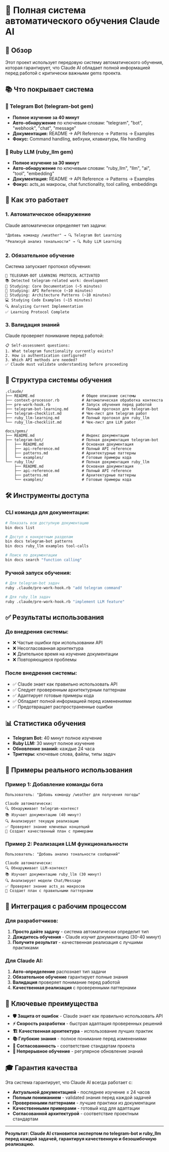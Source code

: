 # 🤖 Полная система автоматического обучения Claude AI

## 🎯 Обзор

Этот проект использует передовую систему автоматического обучения, которая гарантирует, что Claude AI обладает полной информацией перед работой с критически важными gems проекта.

## 📚 Что покрывает система

### 🔷 Telegram Bot (telegram-bot gem)
- **Полное изучение за 40 минут**
- **Авто-обнаружение** по ключевым словам: "telegram", "bot", "webhook", "chat", "message"
- **Документация:** README → API Reference → Patterns → Examples
- **Фокус:** Command handling, вебхуки, клавиатуры, file handling

### 🔷 Ruby LLM (ruby_llm gem)
- **Полное изучение за 30 минут**
- **Авто-обнаружение** по ключевым словам: "ruby_llm", "llm", "ai", "tool", "embedding"
- **Документация:** README → API Reference → Patterns → Examples
- **Фокус:** acts_as макросы, chat functionality, tool calling, embeddings

## 🚀 Как это работает

### 1. Автоматическое обнаружение
Claude автоматически определяет тип задачи:
```
"Добавь команду /weather" → 🔍 Telegram Bot Learning
"Реализуй анализ тональности" → 🔍 Ruby LLM Learning
```

### 2. Обязательное обучение
Система запускает протокол обучения:
```
🤖 TELEGRAM-BOT LEARNING PROTOCOL ACTIVATED
📚 Detected telegram-related work: development
📖 Studying: Core Documentation (~5 minutes)
📖 Studying: API Reference (~10 minutes)
📖 Studying: Architecture Patterns (~10 minutes)
💻 Studying Code Examples (~15 minutes)
🔍 Analyzing Current Implementation
✅ Learning Protocol Complete
```

### 3. Валидация знаний
Claude проверяет понимание перед работой:
```
📋 Self-assessment questions:
1. What telegram functionality currently exists?
2. How is authentication configured?
3. Which API methods are needed?
✅ Claude must validate understanding before proceeding
```

## 📁 Структура системы обучения

```
.claude/
├── README.md                     # Общее описание системы
├── context-processor.rb          # Автоматическая обработка контекста
├── pre-work-hook.rb              # Запуск обучения перед работой
├── telegram-bot-learning.md      # Полный протокол для telegram-bot
├── telegram-checklist.md         # Чек-лист для telegram работ
├── ruby_llm-learning.md          # Полный протокол для ruby_llm
└── ruby_llm-checklist.md         # Чек-лист для LLM работ

docs/gems/
├── README.md                     # Индекс документации
├── telegram-bot/                 # Полная документация telegram-bot
│   ├── README.md                 # Основная документация
│   ├── api-reference.md          # Полный API reference
│   ├── patterns.md               # Архитектурные паттерны
│   └── examples/                 # Готовые примеры кода
└── ruby_llm/                     # Полная документация ruby_llm
    ├── README.md                 # Основная документация
    ├── api-reference.md          # Полный API reference
    ├── patterns.md               # Архитектурные паттерны
    └── examples/                 # Готовые примеры кода
```

## 🛠️ Инструменты доступа

### CLI команда для документации:
```bash
# Показать всю доступную документацию
bin docs list

# Доступ к конкретным разделам
bin docs telegram-bot patterns
bin docs ruby_llm examples tool-calls

# Поиск по документации
bin docs search "function calling"
```

### Ручной запуск обучения:
```bash
# Для telegram-bot задач
ruby .claude/pre-work-hook.rb "add telegram command"

# Для ruby_llm задач
ruby .claude/pre-work-hook.rb "implement LLM feature"
```

## ✅ Результаты использования

### До внедрения системы:
- ❌ Частые ошибки при использовании API
- ❌ Несогласованная архитектура
- ❌ Длительное время на изучение документации
- ❌ Повторяющиеся проблемы

### После внедрения системы:
- ✅ Claude знает как правильно использовать API
- ✅ Следует проверенным архитектурным паттернам
- ✅ Адаптирует готовые примеры кода
- ✅ Обладает полной информацией перед изменениями
- ✅ Предотвращает распространенные ошибки

## 📊 Статистика обучения

- **Telegram Bot:** 40 минут полное изучение
- **Ruby LLM:** 30 минут полное изучение
- **Обновление знаний:** каждые 24 часа
- **Триггеры:** ключевые слова, файлы, типы задач

## 🎯 Примеры реального использования

### Пример 1: Добавление команды бота
```
Пользователь: "Добавь команду /weather для получения погоды"

Claude автоматически:
🔍 Обнаруживает telegram-контекст
📚 Изучает документацию (40 минут)
🔍 Анализирует текущую реализацию
✅ Проверяет знание ключевых концепций
🚀 Создает качественный план с примерами
```

### Пример 2: Реализация LLM функциональности
```
Пользователь: "Добавь анализ тональности сообщений"

Claude автоматически:
🔍 Обнаруживает LLM-контекст
📚 Изучает документацию ruby_llm (30 минут)
🔍 Анализирует модели Chat/Message
✅ Проверяет знание acts_as макросов
🚀 Создает план с правильными паттернами
```

## 🔄 Интеграция с рабочим процессом

### Для разработчиков:
1. **Просто дайте задачу** - система автоматически определит тип
2. **Дождитесь обучения** - Claude изучит документацию (30-40 минут)
3. **Получите результат** - качественная реализация с лучшими практиками

### Для Claude AI:
1. **Авто-определение** распознает тип задачи
2. **Обязательное обучение** гарантирует полные знания
3. **Валидация** проверяет понимание перед работой
4. **Качественная реализация** с проверенными паттернами

## 💪 Ключевые преимущества

- **🛡️ Защита от ошибок** - Claude знает как правильно использовать API
- **⚡ Скорость разработки** - быстрая адаптация проверенных решений
- **🏗️ Качественная архитектура** - использование лучших практик
- **📚 Глубокие знания** - полное понимание перед изменениями
- **🔧 Согласованность** - соответствие стандартам проекта
- **🔄 Непрерывное обучение** - регулярное обновление знаний

## 🎓 Гарантия качества

Эта система гарантирует, что Claude AI всегда работает с:
- **Актуальной документацией** - последнее изучение ≤ 24 часов
- **Полным пониманием** - validated знания перед каждой задачей
- **Проверенными паттернами** - лучшие практики из документации
- **Качественными примерами** - готовый код для адаптации
- **Согласованной архитектурой** - соответствие проектным стандартам

---

**Результат: Claude AI становится экспертом по telegram-bot и ruby_llm перед каждой задачей, гарантируя качественную и безошибочную реализацию.**